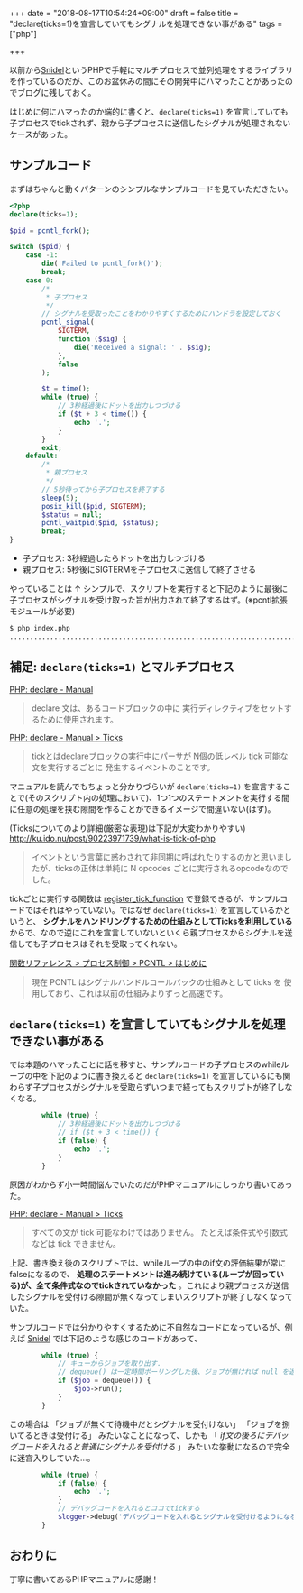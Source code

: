 +++
date = "2018-08-17T10:54:24+09:00"
draft = false
title = "declare(ticks=1)を宣言していてもシグナルを処理できない事がある"
tags = ["php"]

+++

以前から[Snidel](https://github.com/ackintosh/snidel)というPHPで手軽にマルチプロセスで並列処理をするライブラリを作っているのだが、このお盆休みの間にその開発中にハマったことがあったのでブログに残しておく。

<!--more-->

はじめに何にハマったのか端的に書くと、`declare(ticks=1)` を宣言していても子プロセスでtickされず、親から子プロセスに送信したシグナルが処理されないケースがあった。

## サンプルコード

まずはちゃんと動くパターンのシンプルなサンプルコードを見ていただきたい。

```php
<?php
declare(ticks=1);

$pid = pcntl_fork();

switch ($pid) {
    case -1:
        die('Failed to pcntl_fork()');
        break;
    case 0:
        /*
         * 子プロセス
         */
        // シグナルを受取ったことをわかりやすくするためにハンドラを設定しておく
        pcntl_signal(
            SIGTERM,
            function ($sig) {
                die('Received a signal: ' . $sig);
            },
            false
        );

        $t = time();
        while (true) {
            // 3秒経過後にドットを出力しつづける
            if ($t + 3 < time()) {
                echo '.';
            }
        }
        exit;
    default:
        /*
         * 親プロセス
         */
        // 5秒待ってから子プロセスを終了する
        sleep(5);
        posix_kill($pid, SIGTERM);
        $status = null;
        pcntl_waitpid($pid, $status);
        break;
}
```

- 子プロセス: 3秒経過したらドットを出力しつづける
- 親プロセス: 5秒後にSIGTERMを子プロセスに送信して終了させる

やっていることは ↑ シンプルで、スクリプトを実行すると下記のように最後に子プロセスがシグナルを受け取った旨が出力されて終了するはず。(※pcntl拡張モジュールが必要)

```bash
$ php index.php
...............................................................................................................................................................................................................................................................................................................................................................................................................................................................................................................................................................Received a signal: 15
```

## 補足: `declare(ticks=1)` とマルチプロセス

[PHP: declare - Manual](http://jp2.php.net/manual/ja/control-structures.declare.php)  

> declare 文は、あるコードブロックの中に 実行ディレクティブをセットするために使用されます。

[PHP: declare - Manual > Ticks](http://jp2.php.net/manual/ja/control-structures.declare.php#control-structures.declare.ticks)  

> tickとはdeclareブロックの実行中にパーサが N個の低レベル tick 可能な文を実行するごとに 発生するイベントのことです。

マニュアルを読んでもちょっと分かりづらいが `declare(ticks=1)` を宣言することで(そのスクリプト内の処理において)、1つ1つのステートメントを実行する間に任意の処理を挟む隙間を作ることができるイメージで間違いない(はず)。

(Ticksについてのより詳細(厳密な表現)は下記が大変わかりやすい)  
http://ku.ido.nu/post/90223971739/what-is-tick-of-php  

> イベントという言葉に惑わされて非同期に呼ばれたりするのかと思いましたが、ticksの正体は単純に N opcodes ごとに実行されるopcodeなのでした。

tickごとに実行する関数は [register_tick_function](http://jp2.php.net/manual/ja/function.register-tick-function.php) で登録できるが、サンプルコードではそれはやっていない。ではなぜ `declare(ticks=1)` を宣言しているかというと、 **シグナルをハンドリングするための仕組みとしてTicksを利用している** からで、なので逆にこれを宣言していないといくら親プロセスからシグナルを送信しても子プロセスはそれを受取ってくれない。

[関数リファレンス > プロセス制御 > PCNTL > はじめに](http://php.net/manual/ja/intro.pcntl.php)

> 現在 PCNTL はシグナルハンドルコールバックの仕組みとして ticks を 使用しており、これは以前の仕組みよりずっと高速です。

## `declare(ticks=1)` を宣言していてもシグナルを処理できない事がある

では本題のハマったことに話を移すと、サンプルコードの子プロセスのwhileループの中を下記のように書き換えると `declare(ticks=1)` を宣言しているにも関わらず子プロセスがシグナルを受取らずいつまで経ってもスクリプトが終了しなくなる。

```php
        while (true) {
            // 3秒経過後にドットを出力しつづける
            // if ($t + 3 < time()) {
            if (false) {
                echo '.';
            }
        }
```

原因がわからず小一時間悩んでいたのだがPHPマニュアルにしっかり書いてあった。

[PHP: declare - Manual > Ticks](http://jp2.php.net/manual/ja/control-structures.declare.php#control-structures.declare.ticks)  

> すべての文が tick 可能なわけではありません。 たとえば条件式や引数式などは tick できません。

上記、書き換え後のスクリプトでは、whileループの中のif文の評価結果が常にfalseになるので、 **処理のステートメントは進み続けている(ループが回っている)が、全て条件式なのでtickされていなかった** 。これにより親プロセスが送信したシグナルを受付ける隙間が無くなってしまいスクリプトが終了しなくなっていた。

サンプルコードでは分かりやすくするために不自然なコードになっているが、例えば [Snidel](https://github.com/ackintosh/snidel) では下記のような感じのコードがあって、

```php
        while (true) {
            // キューからジョブを取り出す.
            // dequeue() は一定時間ポーリングした後、ジョブが無ければ null を返す.
            if ($job = dequeue()) {
                $job->run();
            }
        }
```

この場合は 「ジョブが無くて待機中だとシグナルを受付けない」 「ジョブを捌いてるときは受付ける」 みたいなことになって、しかも 「 *if文の後ろにデバッグコードを入れると普通にシグナルを受付ける* 」 みたいな挙動になるので完全に迷宮入りしていた...。

```php
        while (true) {
            if (false) {
                echo '.';
            }
            // デバッグコードを入れるとココでtickする
            $logger->debug('デバッグコードを入れるとシグナルを受付けるようになるからめっちゃ混乱したよ!');
        }
```

## おわりに

丁寧に書いてあるPHPマニュアルに感謝！

